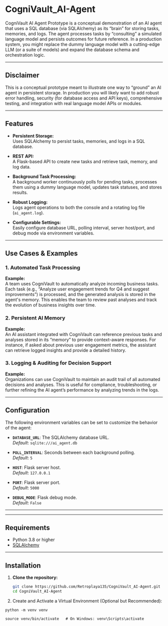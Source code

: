 # CogniVault_AI-Agent

CogniVault AI Agent Prototype is a conceptual demonstration of an AI agent that uses a SQL database (via SQLAlchemy) as its “brain” for storing tasks, memories, and logs. The agent processes tasks by “consulting” a simulated language model and persists outcomes for future reference. In a production system, you might replace the dummy language model with a cutting-edge LLM (or a suite of models) and expand the database schema and orchestration logic.

---

## Disclaimer

This is a conceptual prototype meant to illustrate one way to “ground” an AI agent in persistent storage. In production you will likely want to add robust error handling, security (for database access and API keys), comprehensive testing, and integration with real language model APIs or modules.

---

## Features

- **Persistent Storage:**  
  Uses SQLAlchemy to persist tasks, memories, and logs in a SQL database.

- **REST API:**  
  A Flask-based API to create new tasks and retrieve task, memory, and log data.

- **Background Task Processing:**  
  A background worker continuously polls for pending tasks, processes them using a dummy language model, updates task statuses, and stores results.

- **Robust Logging:**  
  Logs agent operations to both the console and a rotating log file (`ai_agent.log`).

- **Configurable Settings:**  
  Easily configure database URL, polling interval, server host/port, and debug mode via environment variables.

---

## Use Cases & Examples

### 1. Automated Task Processing
**Example:**  
A team uses CogniVault to automatically analyze incoming business tasks. Each task (e.g., “Analyze user engagement trends for Q4 and suggest improvements”) is processed, and the generated analysis is stored in the agent's memory. This enables the team to review past analyses and track the evolution of business insights over time.

### 2. Persistent AI Memory
**Example:**  
An AI assistant integrated with CogniVault can reference previous tasks and analyses stored in its “memory” to provide context-aware responses. For instance, if asked about previous user engagement metrics, the assistant can retrieve logged insights and provide a detailed history.

### 3. Logging & Auditing for Decision Support
**Example:**  
Organizations can use CogniVault to maintain an audit trail of all automated decisions and analyses. This is useful for compliance, troubleshooting, or further refining the AI agent’s performance by analyzing trends in the logs.

---

## Configuration

The following environment variables can be set to customize the behavior of the agent:

- **`DATABASE_URL`**: The SQLAlchemy database URL.  
  _Default_: `sqlite:///ai_agent.db`

- **`POLL_INTERVAL`**: Seconds between each background polling.  
  _Default_: `5`

- **`HOST`**: Flask server host.  
  _Default_: `127.0.0.1`

- **`PORT`**: Flask server port.  
  _Default_: `5000`

- **`DEBUG_MODE`**: Flask debug mode.  
  _Default_: `False`

---

---

## Requirements

- Python 3.8 or higher
- [SQLAlchemy](https://www.sqlalchemy.org/)

---

## Installation

1. **Clone the repository:**

   ```bash
   git clone https://github.com/Retroplaya135/CogniVault_AI-Agent.git
   cd CogniVault_AI-Agent

2. Create and Activate a Virtual Environment (Optional but Recommended):

```
python -m venv venv
```
```
source venv/bin/activate   # On Windows: venv\Scripts\activate
```
